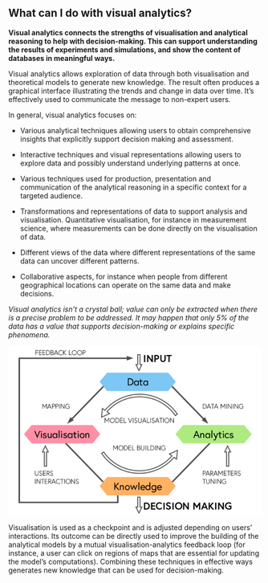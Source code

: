 
## What can I do with visual analytics?

__Visual analytics connects the strengths of visualisation and analytical reasoning to help with decision-making. This can support understanding the results of experiments and simulations, and show the content of databases in meaningful ways.__


Visual analytics allows exploration of data through both visualisation and theoretical models to generate new knowledge. The result often produces a graphical interface illustrating the trends and change in data over time. It’s effectively used to communicate the message to non-expert users.

In general, visual analytics focuses on:

* Various analytical techniques allowing users to obtain comprehensive insights that explicitly support decision making and assessment.

* Interactive techniques and visual representations allowing users to explore data and possibly understand underlying patterns at once.

* Various techniques used for production, presentation and communication of the analytical reasoning in a specific context for a targeted audience.

* Transformations and representations of data to support analysis and visualisation.
Quantitative visualisation, for instance in measurement science, where measurements can be done directly on the visualisation of data.

* Different views of the data where different representations of the same data can uncover different patterns.

* Collaborative aspects, for instance when people from different geographical locations can operate on the same data and make decisions.

_*Visual analytics isn’t a crystal ball; value can only be extracted when there is a precise problem to be addressed. It may happen that only 5% of the data has a value that supports decision-making or explains specific phenomena.*_

![raw data from big data sources](/pictures/bigData1.png)


Visualisation is used as a checkpoint and is adjusted depending on users’ interactions. Its outcome can be directly used to improve the building of the analytical models by a mutual visualisation-analytics feedback loop (for instance, a user can click on regions of maps that are essential for updating the model’s computations). Combining these techniques in effective ways generates new knowledge that can be used for decision-making.

